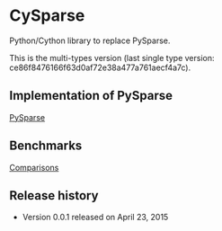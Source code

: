 # CySparse

Python/Cython library to replace PySparse.

This is the multi-types version (last single type version: ce86f8476166f63d0af72e38a477a761aecf4a7c).

## Implementation of PySparse

[PySparse](https://github.com/Funartech/cysparse/wiki/PySparse)

## Benchmarks

[Comparisons](https://github.com/Funartech/cysparse/wiki/Comparisons)

## Release history

- Version 0.0.1 released on April 23, 2015

